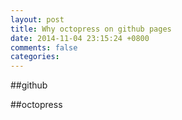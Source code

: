 ```yaml
---
layout: post
title: Why octopress on github pages
date: 2014-11-04 23:15:24 +0800
comments: false
categories: 
---
```

##github

##octopress
